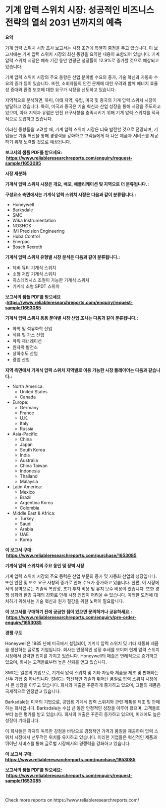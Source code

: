<p><h1>기계 압력 스위치 시장: 성공적인 비즈니스 전략의 열쇠 2031 년까지의 예측</h1></p><p><strong>요약</strong></p>
<p><p>기계 압력 스위치 시장 조사 보고서는 시장 조건에 특별히 중점을 두고 있습니다. 이 보고서에는 기계 압력 스위치 시장의 최신 동향을 요약한 내용이 포함되어 있습니다. 기계 압력 스위치 시장은 예측 기간 동안 연평균 성장률이 12.9%로 증가할 것으로 예상되고 있습니다.</p><p>기계 압력 스위치 시장의 주요 동향은 산업 분야별 수요의 증가, 기술 혁신과 자동화 수요의 증가 등이 있습니다. 또한, 소비자들의 안전 문제에 대한 우려와 함께 에너지 효율성 증대와 환경 보호에 대한 요구가 시장을 선도하고 있습니다.</p><p>지역적으로 분석하면, 북미, 아태 지역, 유럽, 미국 및 중국의 기계 압력 스위치 시장이 발달하고 있습니다. 특히, 미국과 중국은 기술 혁신과 산업 성장을 통해 시장을 주도하고 있으며, 아태 지역과 유럽은 안전 요구사항을 충족시키기 위해 기계 압력 스위치를 적극적으로 도입하고 있습니다.</p><p>이러한 동향들을 고려할 때, 기계 압력 스위치 시장은 더욱 발전할 것으로 전망되며, 기업들은 기술 혁신을 통해 경쟁력을 강화하고 고객들에게 더 나은 제품과 서비스를 제공하기 위해 노력할 것으로 예상됩니다.</p></p>
<p><strong>보고서의 샘플 PDF를 받으세요: &nbsp;<a href="https://www.reliableresearchreports.com/enquiry/request-sample/1653085">https://www.reliableresearchreports.com/enquiry/request-sample/1653085</a></strong></p>
<p><strong>시장 세분화:</strong></p>
<p><strong> 기계식 압력 스위치 시장은 개요, 배포, 애플리케이션 및 지역으로 더 분류됩니다. :</strong></p>
<p><strong>구성요소 측면에서는 기계식 압력 스위치 시장은 다음과 같이 분류됩니다.:</strong></p>
<p><ul><li>Honeywell</li><li>Barksdale</li><li>SMC</li><li>Wika Instrumentation</li><li>NOSHOK</li><li>IMI Precision Engineering</li><li>Huba Control</li><li>Enerpac</li><li>Bosch Rexroth</li></ul></p>
<p><strong> 기계식 압력 스위치 유형별 시장 분석은 다음과 같이 분류됩니다.:</strong></p>
<p><ul><li>헤비 듀티 기계식 스위치</li><li>소형 저압 기계식 스위치</li><li>히스테리시스 조절이 가능한 기계식 스위치</li><li>기계식 소형 SPDT 스위치</li></ul></p>
<p><strong>보고서의 샘플 PDF를 받으세요 :<a href="https://www.reliableresearchreports.com/enquiry/request-sample/1653085">https://www.reliableresearchreports.com/enquiry/request-sample/1653085</a></strong></p>
<p><strong> 기계식 압력 스위치 응용 분야별 시장 산업 조사는 다음과 같이 분류됩니다.:</strong></p>
<p><ul><li>화학 및 석유화학 산업</li><li>석유 및 가스 산업</li><li>파워 제너레이션</li><li>원자력 발전소</li><li>상하수도 산업</li><li>광업 산업</li></ul></p>
<p><strong>지역 측면에서 기계식 압력 스위치 지역별로 이용 가능한 시장 플레이어는 다음과 같습니다.:</strong></p>
<p><ul>
    <li>
        North America:
        <ul>
            <li>United States</li>
            <li>Canada</li>
        </ul>
    </li>
    <li>
        Europe:
        <ul>
            <li>Germany</li>
            <li>France</li>
            <li>U.K.</li>
            <li>Italy</li>
            <li>Russia</li>
        </ul>
    </li>
    <li>
        Asia-Pacific:
        <ul>
            <li>China</li>
            <li>Japan</li>
            <li>South Korea</li>
            <li>India</li>
            <li>Australia</li>
            <li>China Taiwan</li>
            <li>Indonesia</li>
            <li>Thailand</li>
            <li>Malaysia</li>
        </ul>
    </li>
    <li>
        Latin America:
        <ul>
            <li>Mexico</li>
            <li>Brazil</li>
            <li>Argentina Korea</li>
            <li>Colombia</li>
        </ul>
    </li>
    <li>
        Middle East & Africa:
        <ul>
            <li>Turkey</li>
            <li>Saudi</li>
            <li>Arabia</li>
            <li>UAE</li>
            <li>Korea</li>
        </ul>
    </li>
    </ul></p>
<p><strong>이 보고서 구매: &nbsp;<a href="https://www.reliableresearchreports.com/purchase/1653085">https://www.reliableresearchreports.com/purchase/1653085</a></strong></p>
<p><strong>기계식 압력 스위치의 주요 동인 및 장벽 시장</strong></p>
<p><p>기계 압력 스위치 시장의 주요 동력은 산업 부문의 증가 및 자동화 산업의 성장입니다. 또한 안전 및 보호 요구 사항의 증가로 인해 수요가 증가하고 있습니다. 한편, 이 시장에서의 장벽으로는 기술적 복잡성, 초기 투자 비용 및 유지 보수 비용이 있습니다. 또한 경쟁 심화와 환경 규제의 강화로 인해 시장 진입이 어려울 수 있습니다. 이러한 도전에 대처하기 위해서는 기술 혁신과 원가 절감을 위한 노력이 필요합니다.</p></p>
<p><strong>이 보고서를 구매하기 전에 궁금한 점이 있으면 문의하거나 공유하세요.: &nbsp;<a href="https://www.reliableresearchreports.com/enquiry/pre-order-enquiry/1653085">https://www.reliableresearchreports.com/enquiry/pre-order-enquiry/1653085</a></strong></p>
<p><strong>경쟁 구도</strong></p>
<p><p>Honeywell은 1885 년에 미국에서 설립되어, 기계식 압력 스위치 및 기타 자동화 제품을 생산하는 글로벌 기업입니다. 회사는 안정적인 성장 추세를 보이며 현재 압력 스위치 시장에서 강력한 입지를 가지고 있습니다. Honeywell의 매출은 연례적으로 증가하고 있으며, 회사는 고객들로부터 높은 신뢰를 얻고 있습니다.</p><p>SMC는 일본의 기업으로, 기계식 압력 스위치 및 기타 자동화 제품을 제조 및 판매하는 선두 기업 중 하나입니다. SMC는 혁신적인 기술과 뛰어난 품질로 압력 스위치 시장에서 큰 성장을 이루고 있습니다. 회사의 매출은 꾸준하게 증가하고 있으며, 그들의 제품은 국제적으로 인정받고 있습니다.</p><p>Barksdale는 미국의 기업으로, 공업용 기계식 압력 스위치와 관련 제품을 제조 및 판매하는 회사입니다. Barksdale는 수십 년 동안 안정적인 성장을 이루어 왔으며, 고객들로부터 높은 평가를 받고 있습니다. 회사의 매출은 꾸준히 증가하고 있으며, 미래에도 높은 성장이 기대됩니다.</p><p>이 회사들은 각자의 독특한 강점을 바탕으로 경쟁적인 가격과 품질을 제공하여 압력 스위치 시장에서 선두적인 위치를 유지하고 있습니다. 이러한 기업들은 혁신적인 제품과 뛰어난 서비스를 통해 글로벌 시장에서의 경쟁력을 강화하고 있습니다.</p></p>
<p><strong>이 보고서 구매: &nbsp; <a href="https://www.reliableresearchreports.com/purchase/1653085">https://www.reliableresearchreports.com/purchase/1653085</a></strong></p>
<p><strong>보고서의 샘플 PDF를 받으세요: &nbsp;<a href="https://www.reliableresearchreports.com/enquiry/request-sample/1653085">https://www.reliableresearchreports.com/enquiry/request-sample/1653085</a></strong><strong></strong></p>
<p>&nbsp;</p>
<p>Check more reports on https://www.reliableresearchreports.com/</p>